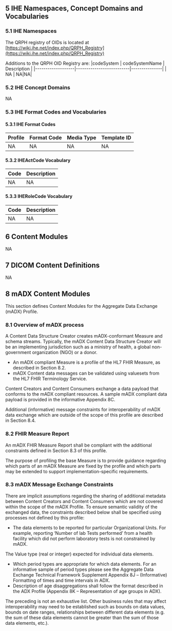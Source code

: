## 5 IHE Namespaces, Concept Domains and Vocabularies

### 5.1 IHE Namespaces
The QRPH registry of OIDs is located at [https://wiki.ihe.net/index.php/QRPH_Registry](https://wiki.ihe.net/index.php/QRPH_Registry)

Additions to the QRPH OID Registry are:
|codeSystem | codeSystemName | Description |
|-------------------|--------------------------|---------------|
| NA | NA|NA|

### 5.2 IHE Concept Domains

NA

### 5.3 IHE Format Codes and Vocabularies

#### 5.3.1 IHE Format Codes
|Profile | Format Code| Media Type | Template ID |
|-------------------|--------------------------|---------------|--------|
| NA | NA|NA|NA|

#### 5.3.2 IHEActCode Vocabulary
|Code| Description |
|-------------------|--------------------------|
| NA | NA|

#### 5.3.3 IHERoleCode Vocabulary
|Code| Description |
|-------------------|--------------------------|
| NA | NA|


## 6 Content Modules

NA

## 7 DICOM Content Definitions

NA
## 8 mADX Content Modules

This section defines Content Modules for the Aggregate Data Exchange (mADX) Profile.

### 8.1 Overview of mADX process
A Content Data Structure Creator creates mADX-conformant Measure and schema streams. Typically, the mADX Content Data Structure Creator will be an implementing jurisdiction such as a ministry of health, a global non-government organization (NGO) or a donor.

- An mADX compliant Measure is a profile of the HL7 FHIR Measure, as described in Section 8.2.
- mADX Content data messages can be validated using valuesets from the HL7 FHIR Terminology Service.

Content Creators and Content Consumers exchange a data payload that conforms to the mADX compliant resources. A sample mADX compliant data payload is provided in the informative Appendix 8C.

Additional (informative) message constraints for interoperability of mADX data exchange which are outside of the scope of this profile are described in Section 8.4.

<a name="section-8.2"> </a>

### 8.2 FHIR Measure Report

An mADX FHIR Measure Report shall be compliant with the additional constraints defined in Section 8.3 of this profile.

The purpose of profiling the base Measure is to provide guidance regarding which parts of an mADX Measure are fixed by the profile and which parts may be extended to support implementation-specific requirements.

### 8.3 mADX Message Exchange Constraints

There are implicit assumptions regarding the sharing of additional metadata between Content Creators and Content Consumers which are not covered within the scope of the mADX Profile. To ensure semantic validity of the exchanged data, the constraints described below shall be specified using processes not defined by this profile:
- The data elements to be reported for particular Organizational Units. For example, reporting ‘Number of lab Tests performed’ from a health facility which did not perform laboratory tests is not constrained by mADX.

The Value type (real or integer) expected for individual data elements.

- Which period types are appropriate for which data elements. For an informative sample of period types please see the Aggregate Data Exchange Technical Framework Supplement Appendix 8J – (Informative) Formatting of times and time intervals in ADX.
- Description of age disaggregations shall follow the format described in the ADX Profile (Appendix 8K – Representation of age groups in ADX).

The preceding is not an exhaustive list. Other business rules that may affect interoperability may need to be established such as bounds on data values, bounds on date ranges, relationships between different data elements (e.g. the sum of these data elements cannot be greater than the sum of those data elements, etc.).